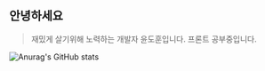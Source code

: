 ## 안녕하세요

> 재밌게 살기위해 노력하는 개발자 윤도훈입니다.
> 프론트 공부중입니다.


![Anurag's GitHub stats](https://github-readme-stats.vercel.app/api?username=dohun08&show_icons=true&theme=radical)

